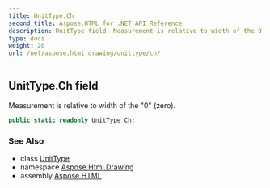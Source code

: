 ```yaml
---
title: UnitType.Ch
second_title: Aspose.HTML for .NET API Reference
description: UnitType field. Measurement is relative to width of the 0 zero
type: docs
weight: 20
url: /net/aspose.html.drawing/unittype/ch/
---
```

## UnitType.Ch field

Measurement is relative to width of the "0" (zero).

```csharp
public static readonly UnitType Ch;
```

### See Also

* class [UnitType](../)
* namespace [Aspose.Html.Drawing](../../../aspose.html.drawing/)
* assembly [Aspose.HTML](../../../)
